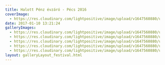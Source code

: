 ```yaml
---
title: Halott Pénz évzáró - Pécs 2016
coverImage:
  - https://res.cloudinary.com/lightpositive/image/upload/v1647560880/uploads/Halott%20P%C3%A9nz%20%C3%A9vz%C3%A1r%C3%B3%20-%20P%C3%A9cs%202016/HP2.jpg
date: 2017-01-10 13:21:24
galleryImages: 
  - https://res.cloudinary.com/lightpositive/image/upload/v1647560880/uploads/Halott%20P%C3%A9nz%20%C3%A9vz%C3%A1r%C3%B3%20-%20P%C3%A9cs%202016/HP3.jpg
  - https://res.cloudinary.com/lightpositive/image/upload/v1647560880/uploads/Halott%20P%C3%A9nz%20%C3%A9vz%C3%A1r%C3%B3%20-%20P%C3%A9cs%202016/HP5.jpg
  - https://res.cloudinary.com/lightpositive/image/upload/v1647560880/uploads/Halott%20P%C3%A9nz%20%C3%A9vz%C3%A1r%C3%B3%20-%20P%C3%A9cs%202016/HP4.jpg
  - https://res.cloudinary.com/lightpositive/image/upload/v1647560880/uploads/Halott%20P%C3%A9nz%20%C3%A9vz%C3%A1r%C3%B3%20-%20P%C3%A9cs%202016/HP1.jpg
  - https://res.cloudinary.com/lightpositive/image/upload/v1647560880/uploads/Halott%20P%C3%A9nz%20%C3%A9vz%C3%A1r%C3%B3%20-%20P%C3%A9cs%202016/HP2.jpg
layout: galleryLayout_festival.html
---
```

